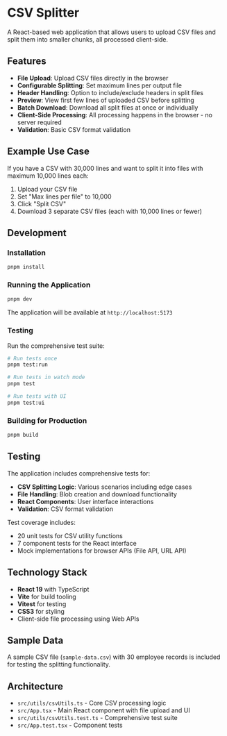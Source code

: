 # CSV Splitter

A React-based web application that allows users to upload CSV files and split them into smaller chunks, all processed client-side.

## Features

- **File Upload**: Upload CSV files directly in the browser
- **Configurable Splitting**: Set maximum lines per output file
- **Header Handling**: Option to include/exclude headers in split files
- **Preview**: View first few lines of uploaded CSV before splitting
- **Batch Download**: Download all split files at once or individually
- **Client-Side Processing**: All processing happens in the browser - no server required
- **Validation**: Basic CSV format validation

## Example Use Case

If you have a CSV with 30,000 lines and want to split it into files with maximum 10,000 lines each:
1. Upload your CSV file
2. Set "Max lines per file" to 10,000
3. Click "Split CSV"
4. Download 3 separate CSV files (each with 10,000 lines or fewer)

## Development

### Installation

```bash
pnpm install
```

### Running the Application

```bash
pnpm dev
```

The application will be available at `http://localhost:5173`

### Testing

Run the comprehensive test suite:

```bash
# Run tests once
pnpm test:run

# Run tests in watch mode
pnpm test

# Run tests with UI
pnpm test:ui
```

### Building for Production

```bash
pnpm build
```

## Testing

The application includes comprehensive tests for:

- **CSV Splitting Logic**: Various scenarios including edge cases
- **File Handling**: Blob creation and download functionality
- **React Components**: User interface interactions
- **Validation**: CSV format validation

Test coverage includes:
- 20 unit tests for CSV utility functions
- 7 component tests for the React interface
- Mock implementations for browser APIs (File API, URL API)

## Technology Stack

- **React 19** with TypeScript
- **Vite** for build tooling
- **Vitest** for testing
- **CSS3** for styling
- Client-side file processing using Web APIs

## Sample Data

A sample CSV file (`sample-data.csv`) with 30 employee records is included for testing the splitting functionality.

## Architecture

- `src/utils/csvUtils.ts` - Core CSV processing logic
- `src/App.tsx` - Main React component with file upload and UI
- `src/utils/csvUtils.test.ts` - Comprehensive test suite
- `src/App.test.tsx` - Component tests